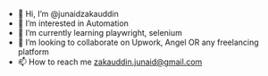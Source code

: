- 👋 Hi, I’m @junaidzakauddin
- 👀 I’m interested in Automation
- 🌱 I’m currently learning playwright, selenium
- 💞️ I’m looking to collaborate on Upwork, Angel OR any freelancing platform
- 📫 How to reach me zakauddin.junaid@gmail.com

